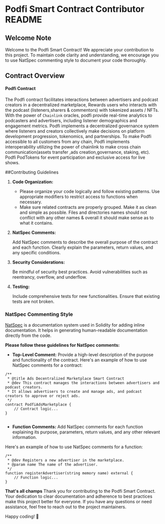# Podfi Smart Contract Contributor README

## Welcome Note
Welcome to the Podfi Smart Contract! We appreciate your contribution to this project. To maintain code clarity and understanding, we encourage you to use NatSpec commenting style to document your code thoroughly.

## Contract Overview
#### Podfi Contract
The Podfi contract facilitates interactions between advertisers and podcast creators in a decentralized marketplace, Rewards users who interacts with the podcast (listeners,sharers & commentors) with tokenized assets / NFTs. With the power of `Chainlink` oracles, podfi provide real-time analytics to podcasters and advertisers, including listener demographics and engagement metrics. Podfi implements a decentralized governance system where listeners and creators collectively make decisions on platform development progression, tokenomics, and partnerships. To make Podfi accessible to all customers from any chain, Podfi implements interoperability utilizing the power of chainlink to make cross chain communication(assets transfer ,ads creation,governance, staking, etc). Podfi PodTokens for event participation and exclusive access for live shows.



##Contributing Guidelines
1. **Code Organization:**

    - Please organize your code logically and follow existing patterns.
    Use appropriate modifiers to restrict access to functions when necessary.
    - Make sure related contracts are properly grouped. Make it as clean and simple as possible. Files and directories names should not conflict with any other names & overall it should make sense as to what it contains.

2. **NatSpec Comments:**

    Add NatSpec comments to describe the overall purpose of the contract and each function.
    Clearly explain the parameters, return values, and any specific conditions.

3. **Security Considerations:**

    Be mindful of security best practices.
    Avoid vulnerabilities such as reentrancy, overflow, and underflow.

4. **Testing:**

    Include comprehensive tests for new functionalities.
    Ensure that existing tests are not broken.



### NatSpec Commenting Style

[NatSpec](https://docs.soliditylang.org/en/v0.8.0/natspec-format.html) is a documentation system used in Solidity for adding inline documentation. It helps in generating human-readable documentation directly from the code.

**Please follow these guidelines for NatSpec comments:**

- **Top-Level Comment:** Provide a high-level description of the purpose and functionality of the contract.
Here's an example of how to use NatSpec comments for a contract:
```solidity
/**
 * @title Ads Decentralized Marketplace Smart Contract
 * @dev This contract manages the interactions between advertisers and podcast creators.
 * It allows advertisers to create and manage ads, and podcast creators to approve or reject ads.
 */
contract PodfiAdsMarketplace {
    // Contract logic...
}


```

- **Function Comments:** Add NatSpec comments for each function explaining its purpose, parameters, return values, and any other relevant information.

Here's an example of how to use NatSpec comments for a function:

```solidity
/**
 * @dev Registers a new advertiser in the marketplace.
 * @param name The name of the advertiser.
 */
function registerAdvertiser(string memory name) external {
    // Function logic...
}

```
**That's all champs**
Thank you for contributing to the Podfi Smart Contract. Your dedication to clear documentation and adherence to best practices make this project better for everyone. If you have any questions or need assistance, feel free to reach out to the project maintainers.

Happy coding! 🚀
